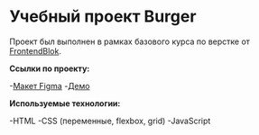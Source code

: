 # Учебный проект Burger
Проект был выполнен в рамках базового курса по верстке от [FrontendBlok](https://frontendblok.com/).

**Ссылки по проекту:**

-[Макет Figma](https://www.figma.com/proto/E1TQnFbF5urLM8f4Sxxi99/Burgers-Menu-Responsive-(Copy)?node-id=0-1&t=WnMrSPFkdjsQh1B5-1)
-[Демо](https://the-vis10n.github.io/FrontendBlok-Module01-Burger/)

**Используемые технологии:**

-HTML
-CSS (переменные, flexbox, grid)
-JavaScript
